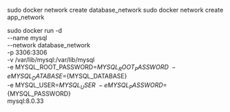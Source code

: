 sudo docker network create database_network
sudo docker network create app_network

sudo docker run -d \
  --name mysql \
  --network database_network \
  -p 3306:3306 \
  -v /var/lib/mysql:/var/lib/mysql \
  -e MYSQL_ROOT_PASSWORD=${MYSQL_ROOT_PASSWORD} \
  -e MYSQL_DATABASE=${MYSQL_DATABASE} \
  -e MYSQL_USER=${MYSQL_USER} \
  -e MYSQL_PASSWORD=${MYSQL_PASSWORD} \
  mysql:8.0.33